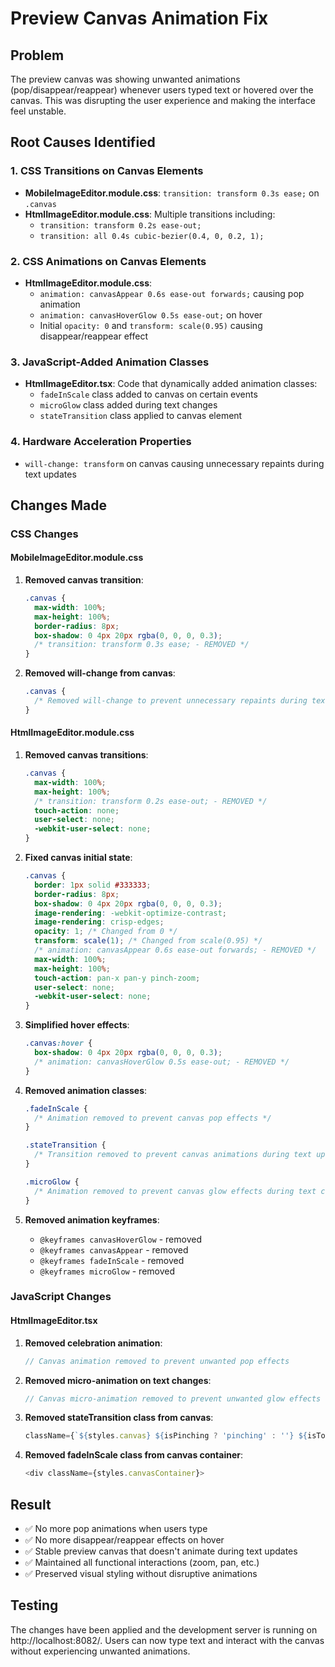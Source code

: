 # Preview Canvas Animation Fix

## Problem
The preview canvas was showing unwanted animations (pop/disappear/reappear) whenever users typed text or hovered over the canvas. This was disrupting the user experience and making the interface feel unstable.

## Root Causes Identified

### 1. CSS Transitions on Canvas Elements
- **MobileImageEditor.module.css**: `transition: transform 0.3s ease;` on `.canvas`
- **HtmlImageEditor.module.css**: Multiple transitions including:
  - `transition: transform 0.2s ease-out;`
  - `transition: all 0.4s cubic-bezier(0.4, 0, 0.2, 1);`

### 2. CSS Animations on Canvas Elements
- **HtmlImageEditor.module.css**: 
  - `animation: canvasAppear 0.6s ease-out forwards;` causing pop animation
  - `animation: canvasHoverGlow 0.5s ease-out;` on hover
  - Initial `opacity: 0` and `transform: scale(0.95)` causing disappear/reappear effect

### 3. JavaScript-Added Animation Classes
- **HtmlImageEditor.tsx**: Code that dynamically added animation classes:
  - `fadeInScale` class added to canvas on certain events
  - `microGlow` class added during text changes
  - `stateTransition` class applied to canvas element

### 4. Hardware Acceleration Properties
- `will-change: transform` on canvas causing unnecessary repaints during text updates

## Changes Made

### CSS Changes

#### MobileImageEditor.module.css
1. **Removed canvas transition**:
   ```css
   .canvas {
     max-width: 100%;
     max-height: 100%;
     border-radius: 8px;
     box-shadow: 0 4px 20px rgba(0, 0, 0, 0.3);
     /* transition: transform 0.3s ease; - REMOVED */
   }
   ```

2. **Removed will-change from canvas**:
   ```css
   .canvas {
     /* Removed will-change to prevent unnecessary repaints during text updates */
   }
   ```

#### HtmlImageEditor.module.css
1. **Removed canvas transitions**:
   ```css
   .canvas {
     max-width: 100%;
     max-height: 100%;
     /* transition: transform 0.2s ease-out; - REMOVED */
     touch-action: none;
     user-select: none;
     -webkit-user-select: none;
   }
   ```

2. **Fixed canvas initial state**:
   ```css
   .canvas {
     border: 1px solid #333333;
     border-radius: 8px;
     box-shadow: 0 4px 20px rgba(0, 0, 0, 0.3);
     image-rendering: -webkit-optimize-contrast;
     image-rendering: crisp-edges;
     opacity: 1; /* Changed from 0 */
     transform: scale(1); /* Changed from scale(0.95) */
     /* animation: canvasAppear 0.6s ease-out forwards; - REMOVED */
     max-width: 100%;
     max-height: 100%;
     touch-action: pan-x pan-y pinch-zoom;
     user-select: none;
     -webkit-user-select: none;
   }
   ```

3. **Simplified hover effects**:
   ```css
   .canvas:hover {
     box-shadow: 0 4px 20px rgba(0, 0, 0, 0.3);
     /* animation: canvasHoverGlow 0.5s ease-out; - REMOVED */
   }
   ```

4. **Removed animation classes**:
   ```css
   .fadeInScale {
     /* Animation removed to prevent canvas pop effects */
   }
   
   .stateTransition {
     /* Transition removed to prevent canvas animations during text updates */
   }
   
   .microGlow {
     /* Animation removed to prevent canvas glow effects during text changes */
   }
   ```

5. **Removed animation keyframes**:
   - `@keyframes canvasHoverGlow` - removed
   - `@keyframes canvasAppear` - removed
   - `@keyframes fadeInScale` - removed
   - `@keyframes microGlow` - removed

### JavaScript Changes

#### HtmlImageEditor.tsx
1. **Removed celebration animation**:
   ```typescript
   // Canvas animation removed to prevent unwanted pop effects
   ```

2. **Removed micro-animation on text changes**:
   ```typescript
   // Canvas micro-animation removed to prevent unwanted glow effects during text changes
   ```

3. **Removed stateTransition class from canvas**:
   ```typescript
   className={`${styles.canvas} ${isPinching ? 'pinching' : ''} ${isTouchPanning ? 'panning' : ''}`}
   ```

4. **Removed fadeInScale class from canvas container**:
   ```typescript
   <div className={styles.canvasContainer}>
   ```

## Result
- ✅ No more pop animations when users type
- ✅ No more disappear/reappear effects on hover
- ✅ Stable preview canvas that doesn't animate during text updates
- ✅ Maintained all functional interactions (zoom, pan, etc.)
- ✅ Preserved visual styling without disruptive animations

## Testing
The changes have been applied and the development server is running on http://localhost:8082/. Users can now type text and interact with the canvas without experiencing unwanted animations.